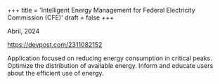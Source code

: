 +++
title = 'Intelligent Energy Management for Federal Electricity Commission (CFE)'
draft = false
+++

Abril, 2024

https://devpost.com/2311082152

Application focused on reducing energy consumption in critical peaks.
Optimize the distribution of available energy.
Inform and educate users about the efficient use of energy.

